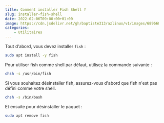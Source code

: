 ```yaml
---
title: Comment installer Fish Shell ?
slug: installer-fish-shell
date: 2022-02-06T09:00:00+01:00
image: https://cdn.jsdelivr.net/gh/baptiste313/azlinux/v1/images/6896685/raw.webp
categories:
    - Utilitaires
---
```


Tout d'abord, vous devez installer `fish` :

```bash
sudo apt install -y fish
```

Pour utiliser fish comme shell par défaut, utilisez la commande suivante :

```bash
chsh -s /usr/bin/fish
```

Si vous souhaitez désinstaller fish, assurez-vous d'abord que fish n'est pas défini comme votre shell.

```bash
chsh -s /bin/bash
```

Et ensuite pour désinstaller le paquet :

```bash
sudo apt remove fish
```